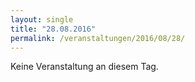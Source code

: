 ```yaml
---
layout: single
title: "28.08.2016"
permalink: /veranstaltungen/2016/08/28/
---
```


Keine Veranstaltung an diesem Tag.
